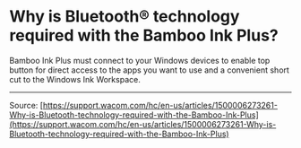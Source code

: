 # Why is Bluetooth® technology required with the Bamboo Ink Plus?

Bamboo Ink Plus must connect to your Windows devices to enable top button for direct access to the apps you want to use and a convenient short cut to the Windows Ink Workspace.

---
Source: [https://support.wacom.com/hc/en-us/articles/1500006273261-Why-is-Bluetooth-technology-required-with-the-Bamboo-Ink-Plus](https://support.wacom.com/hc/en-us/articles/1500006273261-Why-is-Bluetooth-technology-required-with-the-Bamboo-Ink-Plus)
